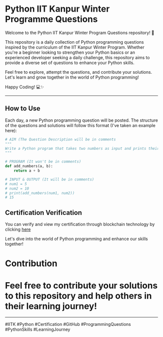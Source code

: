# Python IIT Kanpur Winter Programme Questions

Welcome to the Python IIT Kanpur Winter Program Questions repository! 🚀

This repository is a daily collection of Python programming questions inspired by the curriculum of the IIT Kanpur Winter Program. Whether you're a beginner looking to strengthen your Python basics or an experienced developer seeking a daily challenge, this repository aims to provide a diverse set of questions to enhance your Python skills.

Feel free to explore, attempt the questions, and contribute your solutions. Let's learn and grow together in the world of Python programming!

Happy Coding! 💻✨

---

## How to Use

Each day, a new Python programming question will be posted. The structure of the questions and solutions will follow this format (I've taken an example here):

```python
# AIM (The Question Description will be in comments
"""
Write a Python program that takes two numbers as input and prints their sum.
"""

# PROGRAM (It won't be in comments)
def add_numbers(a, b):
    return a + b

# INPUT & OUTPUT (It will be in comments)
# num1 = 5
# num2 = 10
# print(add_numbers(num1, num2))
# 15
```
## Certification Verification

You can verify and view my certification through blockchain technology by clicking [here](https://verify.ifacet.digitalcredentials.in/c915ffc4-3bd2-4e4e-b89d-ef4885e27baa)

Let's dive into the world of Python programming and enhance our skills together!

# Contribution
# Feel free to contribute your solutions to this repository and help others in their learning journey!

---

#IITK #Python #Certification #GitHub #ProgrammingQuestions #PythonSkills #LearningJourney

